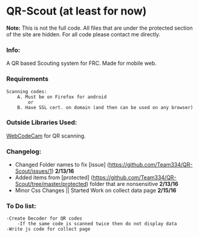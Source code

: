 # QR-Scout (at least for now)

**Note:**
This is not the full code. All files that are under the protected section of the site are hidden. For all code please contact me directly.

### Info:
A QR based Scouting system for FRC. Made for mobile web.

### Requirements
	Scanning codes: 
		A. Must be on Firefox for android
			or
		B. Have SSL cert. on domain (and then can be used on any browser)



### Outside Libraries Used:
[WebCodeCam](https://github.com/andrastoth/WebCodeCam) for QR scanning.

### Changelog:
- Changed Folder names to fix [issue] (https://github.com/Team334/QR-Scout/issues/1) **2/13/16**
- Added items from [protected] (https://github.com/Team334/QR-Scout/tree/master/protected) folder that are nonsensitive **2/13/16** 
- Minor Css Changes || Started Work on collect data page **2/15/16**

### To Do list:
	-Create Decoder for QR codes
		-If the same code is scanned twice then do not display data 
	-Write js code for collect page